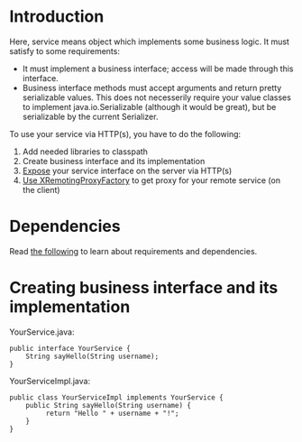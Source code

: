 # Introduction #

Here, service means object which implements some business logic. It must satisfy to some requirements:

  * It must implement a business interface; access will be made through this interface.
  * Business interface methods must accept arguments and return pretty serializable values. This does not necesserily require your value classes to implement java.io.Serializable (although it would be great), but be serializable by the current Serializer.

To use your service via HTTP(s), you have to do the following:

  1. Add needed libraries to classpath
  1. Create business interface and its implementation
  1. [Expose](ExposingServiceViaHttp.md) your service interface on the server via HTTP(s)
  1. [Use XRemotingProxyFactory](CallingRemoteService.md) to get proxy for your remote service (on the client)

# Dependencies #

Read [the following](Dependencies.md) to learn about requirements and dependencies.

# Creating business interface and its implementation #

YourService.java:

```
public interface YourService {
    String sayHello(String username);
}
```

YourServiceImpl.java:

```
public class YourServiceImpl implements YourService {
    public String sayHello(String username) {
         return "Hello " + username + "!";
    }
}
```